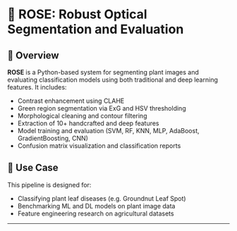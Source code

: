 # 🌿 ROSE: Robust Optical Segmentation and Evaluation

## 📌 Overview

**ROSE** is a Python-based system for segmenting plant images and evaluating classification models using both traditional and deep learning features. It includes:
- Contrast enhancement using CLAHE
- Green region segmentation via ExG and HSV thresholding
- Morphological cleaning and contour filtering
- Extraction of 10+ handcrafted and deep features
- Model training and evaluation (SVM, RF, KNN, MLP, AdaBoost, GradientBoosting, CNN)
- Confusion matrix visualization and classification reports

## 🧪 Use Case

This pipeline is designed for:
- Classifying plant leaf diseases (e.g. Groundnut Leaf Spot)
- Benchmarking ML and DL models on plant image data
- Feature engineering research on agricultural datasets

---


